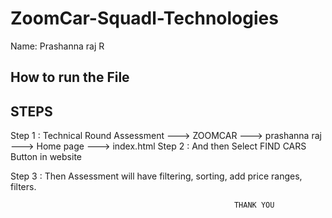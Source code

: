 # ZoomCar-Squadl-Technologies

Name: Prashanna raj R

How to run the File 
-------------------

STEPS
------

Step 1 : Technical Round Assessment ---> ZOOMCAR ---> prashanna raj ---> Home page ---> index.html
Step 2 : And then Select FIND CARS Button in website

Step 3 : Then Assessment will have filtering, sorting, add price ranges, filters.


                                                      THANK YOU
